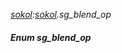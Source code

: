 _[sokol](../../modules/sokol/sokol-module.md):[sokol](../../modules/sokol/sokol-module.md).sg\_blend\_op_
##### Enum sg\_blend\_op
